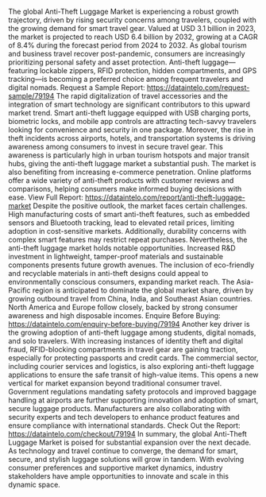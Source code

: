 The global Anti-Theft Luggage Market is experiencing a robust growth trajectory, driven by rising security concerns among travelers, coupled with the growing demand for smart travel gear. Valued at USD 3.1 billion in 2023, the market is projected to reach USD 6.4 billion by 2032, growing at a CAGR of 8.4% during the forecast period from 2024 to 2032.
As global tourism and business travel recover post-pandemic, consumers are increasingly prioritizing personal safety and asset protection. Anti-theft luggage—featuring lockable zippers, RFID protection, hidden compartments, and GPS tracking—is becoming a preferred choice among frequent travelers and digital nomads.
Request a Sample Report: https://dataintelo.com/request-sample/79194
The rapid digitalization of travel accessories and the integration of smart technology are significant contributors to this upward market trend. Smart anti-theft luggage equipped with USB charging ports, biometric locks, and mobile app controls are attracting tech-savvy travelers looking for convenience and security in one package.
Moreover, the rise in theft incidents across airports, hotels, and transportation systems is driving awareness among consumers to invest in secure travel gear. This awareness is particularly high in urban tourism hotspots and major transit hubs, giving the anti-theft luggage market a substantial push.
The market is also benefiting from increasing e-commerce penetration. Online platforms offer a wide variety of anti-theft products with customer reviews and comparisons, helping consumers make informed buying decisions with ease.
View Full Report: https://dataintelo.com/report/anti-theft-luggage-market
Despite the positive outlook, the market faces certain challenges. High manufacturing costs of smart anti-theft features, such as embedded sensors and Bluetooth tracking, lead to elevated retail prices, limiting adoption in cost-sensitive markets. Additionally, durability concerns with complex smart features may restrict repeat purchases.
Nevertheless, the anti-theft luggage market holds notable opportunities. Increased R&D investment in lightweight, tamper-proof materials and sustainable components presents future growth avenues. The inclusion of eco-friendly and recyclable materials in anti-theft designs could appeal to environmentally conscious consumers, expanding market reach.
The Asia-Pacific region is anticipated to dominate the global market share, driven by growing outbound travel from China, India, and Southeast Asian countries. North America and Europe follow closely, backed by strong consumer awareness and high disposable incomes.
Enquire Before Buying: https://dataintelo.com/enquiry-before-buying/79194
Another key driver is the growing adoption of anti-theft luggage among students, digital nomads, and solo travelers. With increasing instances of identity theft and digital fraud, RFID-blocking compartments in travel gear are gaining traction, especially for protecting passports and credit cards.
The commercial sector, including courier services and logistics, is also exploring anti-theft luggage applications to ensure the safe transit of high-value items. This opens a new vertical for market expansion beyond traditional consumer travel.
Government regulations mandating safety protocols and improved baggage handling at airports are further supporting innovation and adoption of smart, secure luggage products. Manufacturers are also collaborating with security experts and tech developers to enhance product features and ensure compliance with international standards.
Check Out the Report: https://dataintelo.com/checkout/79194
In summary, the global Anti-Theft Luggage Market is poised for substantial expansion over the next decade. As technology and travel continue to converge, the demand for smart, secure, and stylish luggage solutions will grow in tandem. With evolving consumer preferences and supportive market dynamics, industry stakeholders have ample opportunities to innovate and scale in this dynamic space.

